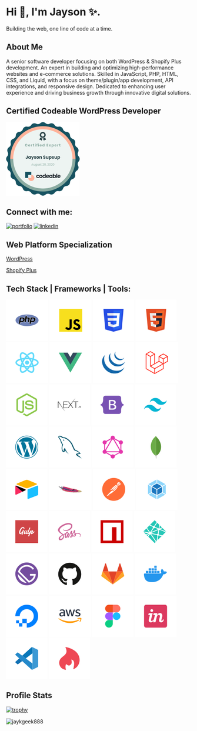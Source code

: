 # Hi 👋, I'm Jayson ✨. 

Building the web, one line of code at a time.

## About Me
A senior software developer focusing on both WordPress & Shopify Plus development. An expert in building and optimizing high-performance websites and e-commerce solutions. Skilled in JavaScript, PHP, HTML, CSS, and Liquid, with a focus on theme/plugin/app development, API integrations, and responsive design. Dedicated to enhancing user experience and driving business growth through innovative digital solutions.

## Certified Codeable WordPress Developer
<a href="https://www.credential.net/9a22c858-9cb4-4be5-9ce8-d2488a4245a5" target="blank"><img src="/assets/codeable-badge.png" alt="Codeable Badge" width="200" height="200"/> </a>

## Connect with me:  
[![portfolio](https://img.shields.io/badge/website-000?style=for-the-badge&logo=ko-fi&logoColor=white)](https://jsdigital.tech/)
[![linkedin](https://img.shields.io/badge/linkedin-0A66C2?style=for-the-badge&logo=linkedin&logoColor=white)](https://linkedin.com/in/jaysonsupsup)
   

## Web Platform Specialization 
<p><a href="https://profiles.wordpress.org/jayk_geek888/">WordPress</a></p>
<p><a href="#">Shopify Plus</a></p> 

## Tech Stack | Frameworks | Tools: 
[![php](/assets/images/php.svg)](#)
[![javascript](/assets/images/javascript.svg)](#)
[![css](/assets/images/css.svg)](#) 
[![html5](/assets/images/html5.svg)](#) 
[![reactjs](/assets/images/reactjs.svg)](#) 
[![vuejs](/assets/images/vuejs.svg)](#) 
[![jquery](/assets/images/jquery.svg)](#) 
[![laravel](/assets/images/laravel.svg)](#) 
[![nodejs](/assets/images/nodejs.svg)](#) 
[![nextjs](/assets/images/nextjs.svg)](#) 
[![bootstrap](/assets/images/bootstrap.svg)](#) 
[![tailwind](/assets/images/tailwind.svg)](#) 
[![wordpress](/assets/images/wordpress.svg)](#) 
[![mysql](/assets/images/mysql.svg)](#) 
[![graphql](/assets/images/graphql.svg)](#) 
[![mongodb](/assets/images/mongodb.svg)](#) 
[![airtable](/assets/images/airtable.svg)](#) 
[![apache](/assets/images/apache.svg)](#)
[![postman](/assets/images/postman.svg)](#) 
[![webpack](/assets/images/webpack.svg)](#) 
[![gulp](/assets/images/gulp.svg)](#) 
[![sass](/assets/images/sass.svg)](#) 
[![npm](/assets/images/npm.svg)](#) 
[![netlify](/assets/images/netlify.svg)](#) 
[![gatsby](/assets/images/gatsby.svg)](#) 
[![github](/assets/images/github.svg)](#) 
[![gitlab](/assets/images/gitlab.svg)](#) 
[![docker](/assets/images/docker.svg)](#) 
[![digitalocean](/assets/images/digitalocean.svg)](#) 
[![aws](/assets/images/aws.svg)](#) 
[![figma](/assets/images/figma.svg)](#) 
[![invision](/assets/images/invision.svg)](#) 
[![visualstudio](/assets/images/visualstudio.svg)](#) 
[![hotjar](/assets/images/hotjar.svg)](#) 

  
## Profile Stats
[![trophy](https://github-profile-trophy.vercel.app/?username=jaykgeek888&theme=onedark&column=5&margin-h=10&margin-w=10)](https://github.com/ryo-ma/github-profile-trophy)   

<p><img align="center" src="https://github-readme-streak-stats.herokuapp.com/?user=jaykgeek888&" alt="jaykgeek888" /></p>
